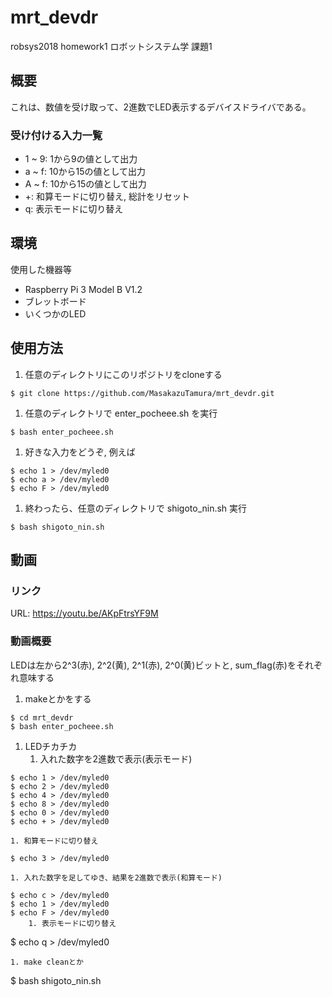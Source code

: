 # mrt_devdr
robsys2018 homework1
ロボットシステム学 課題1

## 概要
これは、数値を受け取って、2進数でLED表示するデバイスドライバである。

### 受け付ける入力一覧
- 1 ~ 9: 1から9の値として出力
- a ~ f: 10から15の値として出力
- A ~ f: 10から15の値として出力
- +: 和算モードに切り替え, 総計をリセット
- q: 表示モードに切り替え

## 環境
使用した機器等
- Raspberry Pi 3 Model B V1.2
- ブレットボード
- いくつかのLED

## 使用方法
1. 任意のディレクトリにこのリポジトリをcloneする
```
$ git clone https://github.com/MasakazuTamura/mrt_devdr.git
```
1. 任意のディレクトリで enter_pocheee.sh を実行
```
$ bash enter_pocheee.sh
```
1. 好きな入力をどうぞ, 例えば
```
$ echo 1 > /dev/myled0
$ echo a > /dev/myled0
$ echo F > /dev/myled0
```
1. 終わったら、任意のディレクトリで shigoto_nin.sh 実行
```
$ bash shigoto_nin.sh
```

## 動画

### リンク
URL: https://youtu.be/AKpFtrsYF9M

### 動画概要
LEDは左から2^3(赤), 2^2(黄), 2^1(赤), 2^0(黄)ビットと, sum_flag(赤)をそれぞれ意味する
1. makeとかをする
```
$ cd mrt_devdr
$ bash enter_pocheee.sh
```
1. LEDチカチカ
	1. 入れた数字を2進数で表示(表示モード)
```
$ echo 1 > /dev/myled0
$ echo 2 > /dev/myled0
$ echo 4 > /dev/myled0
$ echo 8 > /dev/myled0
$ echo 0 > /dev/myled0
$ echo + > /dev/myled0
```
	1. 和算モードに切り替え
```
$ echo 3 > /dev/myled0
```
	1. 入れた数字を足してゆき、結果を2進数で表示(和算モード)
```
$ echo c > /dev/myled0
$ echo 1 > /dev/myled0
$ echo F > /dev/myled0
	1. 表示モードに切り替え
```
$ echo q > /dev/myled0
```
1. make cleanとか
```
$ bash shigoto_nin.sh
```

